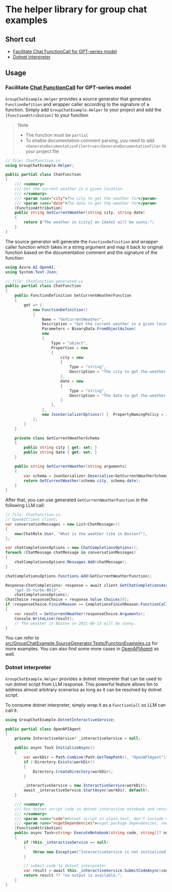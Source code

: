 # The helper library for group chat examples
## Short cut
- [Facilitate Chat FunctionCall for GPT-series model](#facilitate-chat-functioncall-for-gpt-series-model)
- [Dotnet interpreter](#dotnet-interpreter)

## Usage
### Facilitate [Chat FunctionCall](https://learn.microsoft.com/en-us/dotnet/api/overview/azure/ai.openai-readme?view=azure-dotnet-preview#use-chat-functions) for GPT-series model
`GroupChatExample.Helper` provides a source generator that generates `FunctionDefition` and wrapper caller according to the signature of a function. Simply add `GroupChatExample.Helper` to your project and add the `[FunctionAttribution]` to your function 

> Note
> - The function must be `partial`
> - To enable documentation comment parsing, you need to add `<GenerateDocumentationFile>true</GenerateDocumentationFile>` to your project file


```csharp
// file: ChatFunction.cs
using GroupChatExample.Helper;

public partial class ChatFunction
{
    /// <summary>
    /// Get the current weather in a given location.
    /// </summary>
    /// <param name="city">The city to get the weather for</param>
    /// <param name="date">The date to get the weather for</param>
    [FunctionAttribution]
    public string GetCurrentWeather(string city, string date)
    {
        return $"The weather in {city} on {date} will be sunny.";
    }
}
```

The source generator will generate the `FunctionDefinition` and wrapper caller function which takes in a string argument and map it back to original function based on the documentation comment and the signature of the function:

```csharp
using Azure.AI.OpenAI;
using System.Text.Json;

// file: ChatFunction.generated.cs
public partial class ChatFunction
{
    public FunctionDefinition GetCurrentWeatherFunction
    {
        get => {
            new FunctionDefinition()
            {
                Name = "GetCurrentWeather",
                Description = "Get the current weather in a given location.",
                Parameters = BinaryData.FromObjectAsJson(
                new
                {
                    Type = "object",
                    Properties = new
                    {
                        city = new
                        {
                            Type = "string",
                            Description = "The city to get the weather for",
                        },
                        date = new
                        {
                            Type = "string",
                            Description = "The date to get the weather for",
                        }
                    },
                },
                new JsonSerializerOptions() {  PropertyNamingPolicy = JsonNamingPolicy.CamelCase }),
            };
        }
    }

    private class GetCurrentWeatherSchema
    {
        public string city { get; set; }
        public string date { get; set; }
    }

    public string GetCurrentWeather(string arguments)
    {
        var schema = JsonSerializer.Deserialize<GetCurrentWeatherSchema>(arguments);
        return GetCurrentWeather(schema.city, schema.date);
    }
}
```

After that, you can use generated `GetCurrentWeatherFunction` in the following LLM call:

```csharp
// file: ChatFunction.cs
// OpenAIClient client;
var conversationMessages = new List<ChatMessage>()
{
    new(ChatRole.User, "What is the weather like in Boston?"),
};

var chatCompletionsOptions = new ChatCompletionsOptions();
foreach (ChatMessage chatMessage in conversationMessages)
{
    chatCompletionsOptions.Messages.Add(chatMessage);
}

chatCompletionsOptions.Functions.Add(GetCurrentWeatherFunction);

Response<ChatCompletions> response = await client.GetChatCompletionsAsync(
    "gpt-35-turbo-0613",
    chatCompletionsOptions);
ChatChoice responseChoice = response.Value.Choices[0];
if (responseChoice.FinishReason == CompletionsFinishReason.FunctionCall && responseChoice.Function.Name == GetCurrentWeatherFunction.Name)
{
    var result = GetCurrentWeather(responseChoice.Arguments);
    Console.WriteLine(result);
    // The weather in Boston on 2021-06-13 will be sunny.
}
```

You can refer to [src/GroupChatExample.SourceGenerator.Tests/FunctionExamples.cs](./src/GroupChatExample.SourceGenerator.Tests/FunctionExamples.cs) for more examples. You can also find some more cases in [OpenAPIAgent](./src/GroupChatExample.Example/OpenAPIAgent/) as well.

### Dotnet interpreter
`GroupChatExample.Helper` provides a dotnet interpreter that can be used to run dotnet script from LLM response. This powerful feature allows llm to address almost arbitrary scenarios as long as it can be resolved by dotnet script.

To consume dotnet interpreter, simply wrap it as a `FunctionCall` so LLM can call it:
```csharp
using GroupChatExample.DotnetInteractiveService;

public partial class OpenAPIAgent
{
    private InteractiveService? _interactiveService = null;

    public async Task InitializeAsync()
    {
        var workDir = Path.Combine(Path.GetTempPath(), "OpenAPIAgent");
        if (!Directory.Exists(workDir))
        {
            Directory.CreateDirectory(workDir);
        }

        _interactiveService = new InteractiveService(workDir);
        await _interactiveService.StartAsync(workDir, default);
    }

    /// <summary>
    /// Run dotnet script code in dotnet interactive notebook and return the result.
    /// </summary>
    /// <param name="code">dotnet script in plain text, don't include nuget install script, required.</param>
    /// <param name="nugetDependencies">nuget package dependencies, required.</param>
    [FunctionAttribution]
    public async Task<string> ExecuteNotebook(string code, string[]? nugetDependencies = null)
    {
        if (this._interactiveService == null)
        {
            throw new Exception("InteractiveService is not initialized.");
        }

        // submit code to dotnet interpreter
        var result = await this._interactiveService.SubmitCodeAsync(code, default);
        return result ?? "no output is available.";
    }
}
```
